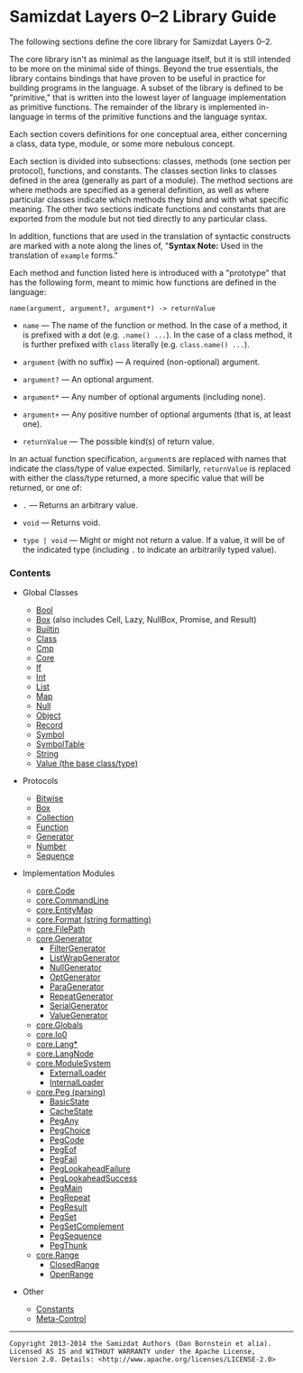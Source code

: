Samizdat Layers 0&ndash;2 Library Guide
=======================================

The following sections define the core library for Samizdat Layers 0&ndash;2.

The core library isn't as minimal as the language itself, but it is still
intended to be more on the minimal side of things. Beyond the true
essentials, the library contains bindings that have proven to be useful
in practice for building programs in the language. A subset of the library
is defined to be "primitive," that is written into the lowest layer of
language implementation as primitive functions. The remainder of the library
is implemented in-language in terms of the primitive functions and the
language syntax.

Each section covers definitions for one conceptual area, either
concerning a class, data type, module, or some more nebulous concept.

Each section is divided into subsections: classes, methods (one section
per protocol), functions, and constants. The classes section links to
classes defined in the area (generally as part of a module). The method
sections are where methods are specified as a general definition, as well as
where particular classes indicate which methods they bind and with what
specific meaning. The other two sections indicate functions and constants that
are exported from the module but not tied directly to any particular class.

In addition, functions that are used in the translation of syntactic
constructs are marked with a note along the lines of,
"**Syntax Note:** Used in the translation of `example` forms."

Each method and function listed here is introduced with a "prototype" that
has the following form, meant to mimic how functions are defined in the
language:

```
name(argument, argument?, argument*) -> returnValue
```

* `name` &mdash; The name of the function or method. In the case of a
  method, it is prefixed with a dot (e.g. `.name() ...`). In the case of a
  class method, it is further prefixed with `class` literally (e.g.
  `class.name() ...`).

* `argument` (with no suffix) &mdash; A required (non-optional) argument.

* `argument?` &mdash; An optional argument.

* `argument*` &mdash; Any number of optional arguments (including none).

* `argument+` &mdash; Any positive number of optional arguments (that is,
  at least one).

* `returnValue` &mdash; The possible kind(s) of return value.

In an actual function specification, `argument`s are replaced with names
that indicate the class/type of value expected. Similarly, `returnValue`
is replaced with either the class/type returned, a more specific value that
will be returned, or one of:

* `.` &mdash; Returns an arbitrary value.

* `void` &mdash; Returns void.

* `type | void` &mdash; Might or might not return a value. If a value, it
  will be of the indicated type (including `.` to indicate an arbitrarily
  typed value).

### Contents

* Global Classes
  * [Bool](Bool.md)
  * [Box](Box.md) (also includes Cell, Lazy, NullBox, Promise, and Result)
  * [Builtin](Builtin.md)
  * [Class](Class.md)
  * [Cmp](Cmp.md)
  * [Core](Core.md)
  * [If](If.md)
  * [Int](Int.md)
  * [List](List.md)
  * [Map](Map.md)
  * [Null](Null.md)
  * [Object](Object.md)
  * [Record](Record.md)
  * [Symbol](Symbol.md)
  * [SymbolTable](SymbolTable.md)
  * [String](String.md)
  * [Value (the base class/type)](Value.md)

* Protocols
  * [Bitwise](Bitwise.md)
  * [Box](Box.md)
  * [Collection](Collection.md)
  * [Function](Function.md)
  * [Generator](Generator.md)
  * [Number](Number.md)
  * [Sequence](Sequence.md)

* Implementation Modules
  * [core.Code](core.Code.md)
  * [core.CommandLine](core.CommandLine.md)
  * [core.EntityMap](core.EntityMap.md)
  * [core.Format (string formatting)](core.Format.md)
  * [core.FilePath](core.FilePath.md)
  * [core.Generator](core.Generator/README.md)
    * [FilterGenerator](core.Generator/FilterGenerator.md)
    * [ListWrapGenerator](core.Generator/ListWrapGenerator.md)
    * [NullGenerator](core.Generator/NullGenerator.md)
    * [OptGenerator](core.Generator/OptGenerator.md)
    * [ParaGenerator](core.Generator/ParaGenerator.md)
    * [RepeatGenerator](core.Generator/RepeatGenerator.md)
    * [SerialGenerator](core.Generator/SerialGenerator.md)
    * [ValueGenerator](core.Generator/ValueGenerator.md)
  * [core.Globals](core.Globals.md)
  * [core.Io0](core.Io0.md)
  * [core.Lang*](core.LangN.md)
  * [core.LangNode](core.LangNode.md)
  * [core.ModuleSystem](core.ModuleSystem/README.md)
    * [ExternalLoader](core.ModuleSystem/ExternalLoader.md)
    * [InternalLoader](core.ModuleSystem/InternalLoader.md)
  * [core.Peg (parsing)](core.Peg/README.md)
    * [BasicState](core.Peg/BasicState.md)
    * [CacheState](core.Peg/CacheState.md)
    * [PegAny](core.Peg/PegAny.md)
    * [PegChoice](core.Peg/PegChoice.md)
    * [PegCode](core.Peg/PegCode.md)
    * [PegEof](core.Peg/PegEof.md)
    * [PegFail](core.Peg/PegFail.md)
    * [PegLookaheadFailure](core.Peg/PegLookaheadFailure.md)
    * [PegLookaheadSuccess](core.Peg/PegLookaheadSuccess.md)
    * [PegMain](core.Peg/PegMain.md)
    * [PegRepeat](core.Peg/PegRepeat.md)
    * [PegResult](core.Peg/PegResult.md)
    * [PegSet](core.Peg/PegSet.md)
    * [PegSetComplement](core.Peg/PegSetComplement.md)
    * [PegSequence](core.Peg/PegSequence.md)
    * [PegThunk](core.Peg/PegThunk.md)
  * [core.Range](core.Range/README.md)
    * [ClosedRange](core.Range/ClosedRange.md)
    * [OpenRange](core.Range/OpenRange.md)

* Other
  * [Constants](constants.md)
  * [Meta-Control](meta-control.md)

- - - - -

```
Copyright 2013-2014 the Samizdat Authors (Dan Bornstein et alia).
Licensed AS IS and WITHOUT WARRANTY under the Apache License,
Version 2.0. Details: <http://www.apache.org/licenses/LICENSE-2.0>
```
